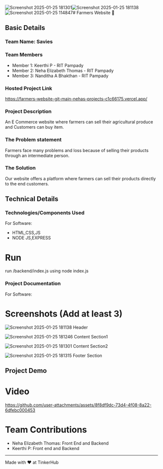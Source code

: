 ![Screenshot 2025-01-25 181301](https://github.com/user-attachments/assets/0e307033-cb79-40df-aacb-25d535f0f8d1)![Screenshot 2025-01-25 181138](https://github.com/user-attachments/assets/d0dcfada-cb2f-4a1a-a7d6-1b50e25ee501)![Screenshot 2025-01-25 114847](https://github.com/user-attachments/assets/c0aa1f71-9a37-4ac6-81ea-8b921366aa1c)# Farmers Website 🎯


## Basic Details
### Team Name: Savies


### Team Members
- Member 1: Keerthi P - RIT Pampady
- Member 2: Neha Elizabeth Thomas - RIT Pampady
- Member 3: Nanditha A Bhakthan - RIT Pampady

### Hosted Project Link
https://farmers-website-git-main-nehas-projects-c1c66175.vercel.app/

### Project Description
An E Commerce website where farmers can sell their agricultural produce and Customers can buy item.

### The Problem statement
Farmers face many problems and loss because of selling their products through an intermediate person.

### The Solution
Our website offers a platform where farmers can sell their products directly to the end customers.


## Technical Details
### Technologies/Components Used
For Software:
- HTML,CSS,JS
- NODE JS,EXPRESS

# Run
run /backend/index.js using node index.js

### Project Documentation
For Software:

# Screenshots (Add at least 3)
![Screenshot 2025-01-25 181138](https://github.com/user-attachments/assets/03ed6bc3-ba58-41a5-a592-b7ab415bda34)
Header

![Screenshot 2025-01-25 181246](https://github.com/user-attachments/assets/1f9b42d8-f722-4b2a-bfe7-a584d8061afd)
Content Section1


![Screenshot 2025-01-25 181301](https://github.com/user-attachments/assets/8a9619bd-8702-4d4e-8507-5fa237260b34)
Content Section2


![Screenshot 2025-01-25 181315](https://github.com/user-attachments/assets/8b985952-5926-4282-8a6a-2b5deaf08e8c)
Footer Section

## Project Demo
# Video

https://github.com/user-attachments/assets/8f8df9dc-73d4-4f08-8a22-6dfebc000453


# Team Contributions
- Neha Elizabeth Thomas: Front End and Backend
- Keerthi P: Front end and Backend

---
Made with ❤️ at TinkerHub
